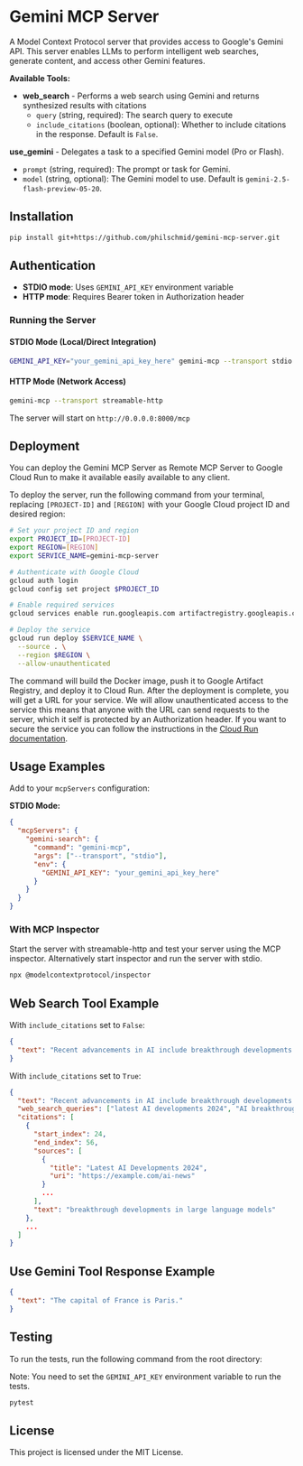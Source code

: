 # Gemini MCP Server

A Model Context Protocol server that provides access to Google's Gemini API. This server enables LLMs to perform intelligent web searches, generate content, and access other Gemini features.

**Available Tools:**
- **web_search** - Performs a web search using Gemini and returns synthesized results with citations
  - `query` (string, required): The search query to execute
  - `include_citations` (boolean, optional): Whether to include citations in the response. Default is `False`.

**use_gemini** - Delegates a task to a specified Gemini model (Pro or Flash).
  - `prompt` (string, required): The prompt or task for Gemini.
  - `model` (string, optional): The Gemini model to use. Default is `gemini-2.5-flash-preview-05-20`.


## Installation

```bash
pip install git+https://github.com/philschmid/gemini-mcp-server.git
```

## Authentication

- **STDIO mode**: Uses `GEMINI_API_KEY` environment variable
- **HTTP mode**: Requires Bearer token in Authorization header

### Running the Server

#### STDIO Mode (Local/Direct Integration)

```bash
GEMINI_API_KEY="your_gemini_api_key_here" gemini-mcp --transport stdio
```

#### HTTP Mode (Network Access)

```bash
gemini-mcp --transport streamable-http
```

The server will start on `http://0.0.0.0:8000/mcp`

## Deployment

You can deploy the Gemini MCP Server as Remote MCP Server to Google Cloud Run to make it available easily available to any client. 

To deploy the server, run the following command from your terminal, replacing `[PROJECT-ID]` and `[REGION]` with your Google Cloud project ID and desired region:

```bash
# Set your project ID and region
export PROJECT_ID=[PROJECT-ID]
export REGION=[REGION]
export SERVICE_NAME=gemini-mcp-server

# Authenticate with Google Cloud
gcloud auth login
gcloud config set project $PROJECT_ID

# Enable required services
gcloud services enable run.googleapis.com artifactregistry.googleapis.com cloudbuild.googleapis.com

# Deploy the service
gcloud run deploy $SERVICE_NAME \
  --source . \
  --region $REGION \
  --allow-unauthenticated
```

The command will build the Docker image, push it to Google Artifact Registry, and deploy it to Cloud Run. After the deployment is complete, you will get a URL for your service. We will allow unauthenticated access to the service this means that anyone with the URL can send requests to the server, which it self is protected by an Authorization header. If you want to secure the service you can follow the instructions in the [Cloud Run documentation](https://cloud.google.com/run/docs/authenticating/service-to-service).

## Usage Examples

Add to your `mcpServers` configuration:

**STDIO Mode:**
```json
{
  "mcpServers": {
    "gemini-search": {
      "command": "gemini-mcp",
      "args": ["--transport", "stdio"],
      "env": {
        "GEMINI_API_KEY": "your_gemini_api_key_here"
      }
    }
  }
}
```

### With MCP Inspector

Start the server with streamable-http and test your server using the MCP inspector. Alternatively start inspector and run the server with stdio.

```bash
npx @modelcontextprotocol/inspector
```

## Web Search Tool Example

With `include_citations` set to `False`:

```json
{
  "text": "Recent advancements in AI include breakthrough developments in large language models, computer vision, and autonomous systems..."
}
```

With `include_citations` set to `True`:

```json
{
  "text": "Recent advancements in AI include breakthrough developments in large language models, computer vision, and autonomous systems...",
  "web_search_queries": ["latest AI developments 2024", "AI breakthroughs"],
  "citations": [
    {
      "start_index": 24,
      "end_index": 56,
      "sources": [
        {
          "title": "Latest AI Developments 2024",
          "uri": "https://example.com/ai-news"
        }
        ...
      ],
      "text": "breakthrough developments in large language models"
    },
    ...
  ]
}
```

## Use Gemini Tool Response Example

```json
{
  "text": "The capital of France is Paris."
}
```

## Testing

To run the tests, run the following command from the root directory:

Note: You need to set the `GEMINI_API_KEY` environment variable to run the tests.

```bash
pytest
```

## License

This project is licensed under the MIT License.